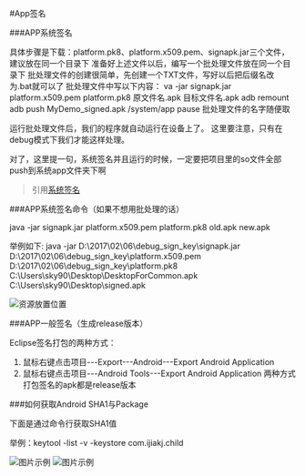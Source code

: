 #App签名


###APP系统签名

具体步骤是下载：platform.pk8、platform.x509.pem、signapk.jar三个文件，建议放在同一个目录下
准备好上述文件以后，编写一个批处理文件放在同一个目录下
批处理文件的创建很简单，先创建一个TXT文件，写好以后把后缀名改为.bat就可以了
批处理文件中写以下内容：
va -jar signapk.jar platform.x509.pem platform.pk8  原文件名.apk 目标文件名.apk
adb remount
adb push MyDemo_signed.apk  /system/app
pause
批处理文件的名字随便取

运行批处理文件后，我们的程序就自动运行在设备上了。
这里要注意，只有在debug模式下我们才能这样处理。

对了，这里提一句，系统签名并且运行的时候，一定要把项目里的so文件全部push到系统app文件夹下啊
>引用[系统签名](http://blog.csdn.net/u011791526/article/details/52151130)


###APP系统签名命令（如果不想用批处理的话）

 java -jar signapk.jar  platform.x509.pem   platform.pk8 old.apk new.apk

举例如下:
java -jar D:\2017\02\06\debug_sign_key\signapk.jar D:\2017\02\06\debug_sign_key\platform.x509.pem D:\2017\02\06\debug_sign_key\platform.pk8 C:\Users\sky90\Desktop\DesktopForCommon.apk C:\Users\sky90\Desktop\signed.apk


![资源放置位置](http://t3.qpic.cn/mblogpic/c27407de90facb438550/460)



###APP一般签名（生成release版本）

Eclipse签名打包的两种方式：
1. 鼠标右键点击项目---Export---Android---Export Android Application
2. 鼠标右键点击项目---Android Tools---Export Android Application
两种方式打包签名的apk都是release版本



###如何获取Android SHA1与Package

下面是通过命令行获取SHA1值

举例：keytool -list -v -keystore com.ijiakj.child

![图片示例](http://t3.qpic.cn/mblogpic/21e03091182790f7cb9e/120)
![图片示例](http://t3.qpic.cn/mblogpic/bd7b939f0cbd30b4ee40/120)














